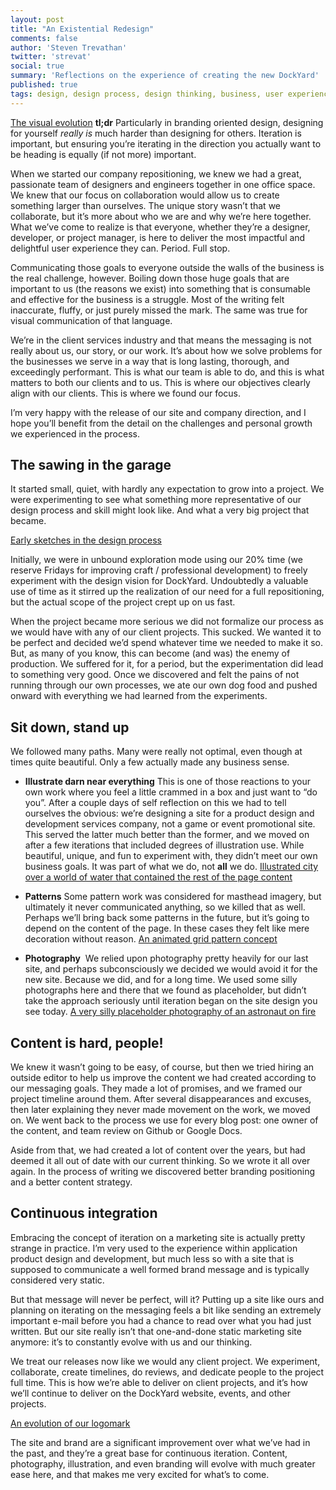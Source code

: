 ```yaml
---
layout: post
title: "An Existential Redesign"
comments: false
author: 'Steven Trevathan'
twitter: 'strevat'
social: true
summary: 'Reflections on the experience of creating the new DockYard'
published: true
tags: design, design process, design thinking, business, user experience
---
```

[The visual evolution](http://i.imgur.com/m6qxC6g.jpg)
**tl;dr** Particularly in branding oriented design, designing for yourself *really is* much harder than designing for others. Iteration is important, but ensuring you’re iterating in the direction you actually want to be heading is equally (if not more) important.

When we started our company repositioning, we knew we had a great, passionate team of designers and engineers together in one office space. We knew that our focus on collaboration would allow us to create something larger than ourselves. The unique story wasn’t that we collaborate, but it’s more about who we are and why we’re here together. What we’ve come to realize is that everyone, whether they’re a designer, developer, or project manager, is here to deliver the most impactful and delightful user experience they can. Period. Full stop.

Communicating those goals to everyone outside the walls of the business is the real challenge, however. Boiling down those huge goals that are important to us (the reasons we exist) into something that is consumable and effective for the business is a struggle. Most of the writing felt inaccurate, fluffy, or just purely missed the mark. The same was true for visual communication of that language.

We’re in the client services industry and that means the messaging is not really about us, our story, or our work. It’s about how we solve problems for the businesses we serve in a way that is long lasting, thorough, and exceedingly performant. This is what our team is able to do, and this is what matters to both our clients and to us. This is where our objectives clearly align with our clients. This is where we found our focus.

I’m very happy with the release of our site and company direction, and I hope you’ll benefit from the detail on the challenges and personal growth we experienced in the process.

## The sawing in the garage
It started small, quiet, with hardly any expectation to grow into a project. We were experimenting to see what something more representative of our design process and skill might look like. And what a very big project that became.

[Early sketches in the design process](http://i.imgur.com/BoA1Q9Z.jpg)

Initially, we were in unbound exploration mode using our 20% time (we reserve Fridays for improving craft / professional development) to freely experiment with the design vision for DockYard. Undoubtedly a valuable use of time as it stirred up the realization of our need for a full repositioning, but the actual scope of the project crept up on us fast.

When the project became more serious we did not formalize our process as we would have with any of our client projects. This sucked. We wanted it to be perfect and decided we’d spend whatever time we needed to make it so. But, as many of you know, this can become (and was) the enemy of production. We suffered for it, for a period, but the experimentation did lead to something very good. Once we discovered and felt the pains of not running through our own processes, we ate our own dog food and pushed onward with everything we had learned from the experiments.

## Sit down, stand up
We followed many paths. Many were really not optimal, even though at times quite beautiful. Only a few actually made any business sense.

- **Illustrate darn near everything**
This is one of those reactions to your own work where you feel a little crammed in a box and just want to “do you”. After a couple days of self reflection on this we had to tell ourselves the obvious: we’re designing a site for a product design and development services company, not a game or event promotional site. This served the latter much better than the former, and we moved on after a few iterations that included degrees of illustration use. While beautiful, unique, and fun to experiment with, they didn’t meet our own business goals. It was part of what we do, not **all** we do.
[Illustrated city over a world of water that contained the rest of the page content](http://i.imgur.com/J9tpLl9.jpg)

- **Patterns**
Some pattern work was considered for masthead imagery, but ultimately it never communicated anything, so we killed that as well. Perhaps we’ll bring back some patterns in the future, but it’s going to depend on the content of the page. In these cases they felt like mere decoration without reason.
[An animated grid pattern concept](http://i.imgur.com/SaCLphO.jpg)

- **Photography**
 We relied upon photography pretty heavily for our last site, and perhaps subconsciously we decided we would avoid it for the new site. Because we did, and for a long time. We used some silly photographs here and there that we found as placeholder, but didn’t take the approach seriously until iteration began on the site design you see today.
[A very silly placeholder photography of an astronaut on fire](http://i.imgur.com/y0eZm7r.jpg)

## Content is hard, people!
We knew it wasn’t going to be easy, of course, but then we tried hiring an outside editor to help us improve the content we had created according to our messaging goals. They made a lot of promises, and we framed our project timeline around them. After several disappearances and  excuses, then later explaining they never made movement on the work, we moved on. We went back to the process we use for every blog post: one owner of the content, and team review on Github or Google Docs.

Aside from that, we had created a lot of content over the years, but had deemed it all out of date with our current thinking. So we wrote it all over again. In the process of writing we discovered better branding positioning and a better content strategy.

## Continuous integration
Embracing the concept of iteration on a marketing site is actually pretty strange in practice. I’m very used to the experience within application product design and development, but much less so with a site that is supposed to communicate a well formed brand message and is typically considered very static.

But that message will never be perfect, will it? Putting up a site like ours and planning on iterating on the messaging feels a bit like sending an extremely important e-mail before you had a chance to read over what you had just written. But our site really isn’t that one-and-done static marketing site anymore: it’s to constantly evolve with us and our thinking.

We treat our releases now like we would any client project. We experiment, collaborate, create timelines, do reviews, and dedicate people to the project full time. This is how we’re able to deliver on client projects, and it’s how we’ll continue to deliver on the DockYard website, events, and other projects.

[An evolution of our logomark](http://i.imgur.com/PtDC6HB.gifv)

The site and brand are a significant improvement over what we’ve had in the past, and they’re a great base for continuous iteration. Content, photography, illustration, and even branding will evolve with much greater ease here, and that makes me very excited for what’s to come.